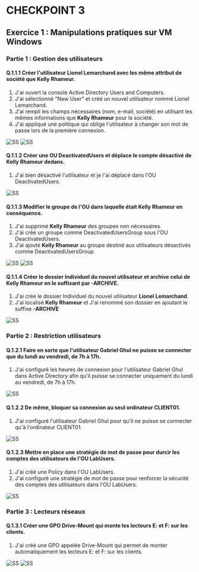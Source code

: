 # CHECKPOINT 3

## Exercice 1 : Manipulations pratiques sur VM Windows

### Partie 1 : Gestion des utilisateurs

#### Q.1.1.1 Créer l'utilisateur Lionel Lemarchand avec les même attribut de société que Kelly Rhameur.
1. J'ai ouvert la console Active Directory Users and Computers.
2. J'ai sélectionné "New User" et créé un nouvel utilisateur nommé Lionel Lemarchand.
3. J'ai rempli les champs nécessaires (nom, e-mail, société) en utilisant les mêmes informations que **Kelly Rhameur** pour la société.
4. J'ai appliqué une politique qui oblige l'utilisateur à changer son mot de passe lors de la première connexion.

![SS](https://github.com/Sam-TSSR/Checkpoint_3/blob/e4196d048c7509fec214bc21893d27bd0a740f25/Captures%20d'%C3%A9cran/WinServer/Q.1.1.1%20-1.png)
![SS](https://github.com/Sam-TSSR/Checkpoint_3/blob/e4196d048c7509fec214bc21893d27bd0a740f25/Captures%20d'%C3%A9cran/WinServer/Q.1.1.1%20-2.png)

#### Q.1.1.2 Créer une OU DeactivatedUsers et déplace le compte désactivé de Kelly Rhameur dedans.
1. J'ai bien désactivé l'utilisateur et je l'ai déplacé dans l'OU DeactivatedUsers.

![SS](https://github.com/Sam-TSSR/Checkpoint_3/blob/e4196d048c7509fec214bc21893d27bd0a740f25/Captures%20d'%C3%A9cran/WinServer/Q.1.1.2.png)

#### Q.1.1.3 Modifier le groupe de l'OU dans laquelle était Kelly Rhameur en conséquence.

1. J'ai supprimé **Kelly Rhameur** des groupes non nécessaires.
2. J'ai créé un groupe comme DeactivatedUsersGroup sous l'OU DeactivatedUsers. 
3. J'ai ajouté **Kelly Rhameur** au groupe destiné aux utilisateurs désactivés comme DeactivatedUsersGroup.

![SS](https://github.com/Sam-TSSR/Checkpoint_3/blob/e4196d048c7509fec214bc21893d27bd0a740f25/Captures%20d'%C3%A9cran/WinServer/Q.1.1.3%20-1.png)
![SS](https://github.com/Sam-TSSR/Checkpoint_3/blob/e4196d048c7509fec214bc21893d27bd0a740f25/Captures%20d'%C3%A9cran/WinServer/Q.1.1.3%20-2.png)

#### Q.1.1.4 Créer le dossier Individuel du nouvel utilisateur et archive celui de Kelly Rhameur en le suffixant par -ARCHIVE.

1. J'ai créé le dossier Individuel du nouvel utilisateur **Lionel Lemarchand**.
2. J'ai localisé **Kelly Rhameur** et J'ai renommé son dossier en ajoutant le suffixe **-ARCHIVE**

![SS](https://github.com/Sam-TSSR/Checkpoint_3/blob/e4196d048c7509fec214bc21893d27bd0a740f25/Captures%20d'%C3%A9cran/WinServer/Q.1.2.4.png)

### Partie 2 : Restriction utilisateurs

#### Q.1.2.1 Faire en sorte que l'utilisateur Gabriel Ghul ne puisse se connecter que du lundi au vendredi, de 7h à 17h.

1. J'ai configuré les heures de connexion pour l'utilisateur Gabriel Ghul dans Active Directory afin qu'il puisse se connecter uniquement du lundi au vendredi, de 7h à 17h.

![SS](https://github.com/Sam-TSSR/Checkpoint_3/blob/e4196d048c7509fec214bc21893d27bd0a740f25/Captures%20d'%C3%A9cran/WinServer/Q.1.2.1.png)

#### Q.1.2.2 De même, bloquer sa connexion au seul ordinateur CLIENT01.

1. J'ai configuré l'utilisateur Gabriel Ghul pour qu'il ne puisse se connecter qu'à l'ordinateur CLIENT01.

![SS](https://github.com/Sam-TSSR/Checkpoint_3/blob/e4196d048c7509fec214bc21893d27bd0a740f25/Captures%20d'%C3%A9cran/WinServer/Q.1.2.2.png)

#### Q.1.2.3 Mettre en place une stratégie de mot de passe pour durcir les comptes des utilisateurs de l'OU LabUsers.

1. J'ai créé une Policy dans l'OU LabUsers.
2. J'ai configuré une stratégie de mot de passe pour renforcer la sécurité des comptes des utilisateurs dans l'OU LabUsers.

![SS](https://github.com/Sam-TSSR/Checkpoint_3/blob/e4196d048c7509fec214bc21893d27bd0a740f25/Captures%20d'%C3%A9cran/WinServer/Q.1.2.3.png)

### Partie 3 : Lecteurs réseaux

#### Q.1.3.1 Créer une GPO Drive-Mount qui monte les lecteurs E: et F: sur les clients.

1. J'ai créé une GPO appelée Drive-Mount qui permet de monter automatiquement les lecteurs E: et F: sur les clients.

![SS](https://github.com/Sam-TSSR/Checkpoint_3/blob/e4196d048c7509fec214bc21893d27bd0a740f25/Captures%20d'%C3%A9cran/WinServer/Q.1.3.1%20-1.png)
![SS](https://github.com/Sam-TSSR/Checkpoint_3/blob/e4196d048c7509fec214bc21893d27bd0a740f25/Captures%20d'%C3%A9cran/WinServer/Q.1.3.1%20-2.png)
